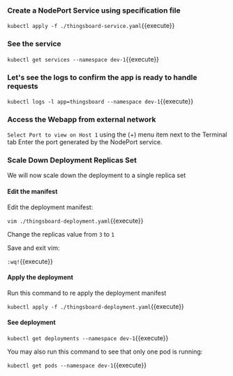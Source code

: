 ### Create a NodePort Service using specification file

`kubectl apply -f ./thingsboard-service.yaml`{{execute}}

### See the service

`kubectl get services --namespace dev-1`{{execute}}

### Let's see the logs to confirm the app is ready to handle requests

`kubectl logs -l app=thingsboard --namespace dev-1`{{execute}}

### Access the Webapp from external network

`Select Port to view on Host 1` using the (+) menu item next to the Terminal tab
Enter the port generated by the NodePort service.

### Scale Down Deployment Replicas Set

We will now scale down the deployment to a single replica set

#### Edit the manifest

Edit the deployment manifest:

`vim ./thingsboard-deployment.yaml`{{execute}}

Change the replicas value from `3` to `1`

Save and exit vim:

`:wq!`{{execute}}

#### Apply the deployment

Run this command to re apply the deployment manifest

`kubectl apply -f ./thingsboard-deployment.yaml`{{execute}}

#### See deployment

`kubectl get deployments --namespace dev-1`{{execute}}

You may also run this command to see that only one pod is running:

`kubectl get pods --namespace dev-1`{{execute}}
